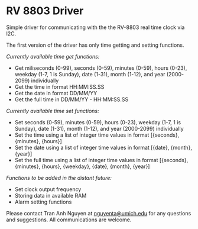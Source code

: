# RV 8803 Driver

Simple driver for communicating with the the RV-8803 real time clock via I2C.

The first version of the driver has only time getting and setting functions. 

_Currently available time get functions:_
- Get miliseconds (0-99), seconds (0-59), minutes (0-59), hours (0-23), weekday (1-7, 1 is Sunday), date (1-31), month (1-12), and year (2000-2099) individually
- Get the time in format HH:MM:SS.SS
- Get the date in format DD/MM/YY
- Get the full time in DD/MM/YY - HH:MM:SS.SS

_Currently available time set functions:_
- Set seconds (0-59), minutes (0-59), hours (0-23), weekday (1-7, 1 is Sunday), date (1-31), month (1-12), and year (2000-2099) individually
- Set the time using a list of integer time values in format [{seconds}, {minutes}, {hours}]
- Set the date using a list of integer time values in format [{date}, {month}, {year}]
- Set the full time using a list of integer time values in format [{seconds}, {minutes}, {hours}, {weekday}, {date}, {month}, {year}]

_Functions to be added in the distant future:_
- Set clock output frequency
- Storing data in available RAM
- Alarm setting functions

Please contact Tran Anh Nguyen at nguyenta@umich.edu for any questions and suggestions. All communications are welcome.

